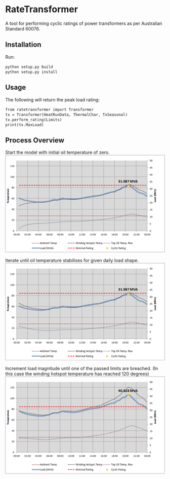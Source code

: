RateTransformer
===============

A tool for performing cyclic ratings of power transformers as per Australian Standard 60076.

## Installation
Run:
```
python setup.py build
python setup.py install
```

## Usage
The following will return the peak load rating:
```
from ratetransformer import Transformer
tx = Transformer(HeatRunData, ThermalChar, TxSeasonal)
tx.perform_rating(Limits)
print(tx.MaxLoad)
```

## Process Overview
Start the model with initial oil temperature of zero.
![Screenshot](/docs/curve_0.png?raw=true "Transformer Model")

Iterate until oil temperature stabilises for given daily load shape.
![Screenshot](/docs/curve_1.png?raw=true "Transformer Model")

Increment load magnitude until one of the passed limits are breached.
(In this case the winding hotspot temperature has reached 120 degrees)
![Screenshot](/docs/curve_2.png?raw=true "Transformer Model")

